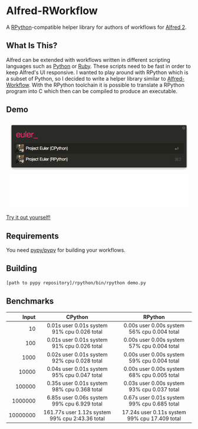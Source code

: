 # Alfred-RWorkflow

A [RPython][rpython]-compatible helper library for authors of workflows for [Alfred 2][alfred].

## What Is This?
Alfred can be extended with workflows written in different scripting languages such as [Python][python] or [Ruby][ruby].
These scripts need to be fast in order to keep Alfred's UI responsive. I wanted to play around with RPython which is a subset
of Python, so I decided to write a helper library similar to [Alfred-Workflow](alfred-workflow). With the RPython toolchain
it is possible to translate a RPython program into C which then can be compiled to produce an executable.

## Demo

![Demo](./demo.gif)

[Try it out yourself!][latest]

## Requirements
You need [pypy/pypy][pypy] for building your workflows.

## Building
```bash
[path to pypy repository]/rpython/bin/rpython demo.py
```

## Benchmarks
| Input       | CPython                                         | RPython                                       |                  
| -----------:|:-----------------------------------------------:|:---------------------------------------------:|
| 10          | 0.01s user 0.01s system 91% cpu 0.026 total     | 0.00s user 0.00s system 56% cpu 0.004 total   |
| 100         | 0.01s user 0.01s system 91% cpu 0.026 total     | 0.00s user 0.00s system 57% cpu 0.004 total   |
| 1000        | 0.02s user 0.01s system 92% cpu 0.028 total     | 0.00s user 0.00s system 59% cpu 0.004 total   |
| 10000       | 0.04s user 0.01s system 95% cpu 0.047 total     | 0.00s user 0.00s system 68% cpu 0.005 total   |
| 100000      | 0.35s user 0.01s system 98% cpu 0.368 total     | 0.03s user 0.00s system 93% cpu 0.037 total   |
| 1000000     | 6.85s user 0.06s system 99% cpu 6.929 total     | 0.67s user 0.01s system 99% cpu 0.685 total   |
| 10000000    | 161.77s user 1.12s system 99% cpu 2:43.36 total | 17.24s user 0.11s system 99% cpu 17.409 total |

[alfred]: http://www.alfredapp.com/
[alfred-workflow]: http://www.alfredapp.com/
[latest]: https://github.com/fniephaus/alfred-rworkflow/releases/latest/
[pypy]: https://bitbucket.org/pypy/pypy
[python]: https://www.python.org/
[rpython]: http://rpython.readthedocs.org/
[ruby]: https://www.ruby-lang.org/
